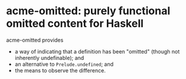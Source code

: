 # acme-omitted: purely functional omitted content for Haskell

acme-omitted provides

- a way of indicating that a definition has been "omitted"
  (though not inherently undefinable); and
- an alternative to `Prelude.undefined`; and
- the means to observe the difference.
